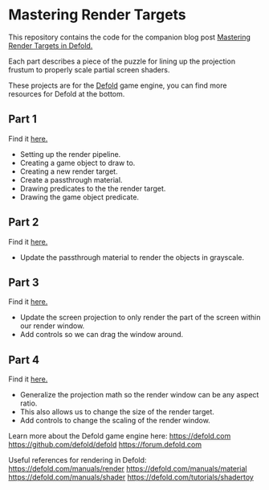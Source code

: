 # Mastering Render Targets
This repository contains the code for the companion blog post [Mastering Render Targets in Defold.](https://davabase.net/posts/mastering-render-targets-in-defold/)

Each part describes a piece of the puzzle for lining up the projection frustum to properly scale partial screen shaders.

These projects are for the [Defold](https://defold.com/) game engine, you can find more resources for Defold at the bottom.

## Part 1
Find it [here.](part_1/)
* Setting up the render pipeline.
* Creating a game object to draw to.
* Creating a new render target.
* Create a passthrough material.
* Drawing predicates to the the render target.
* Drawing the game object predicate.

## Part 2
Find it [here.](part_2/)
* Update the passthrough material to render the objects in grayscale.

## Part 3
Find it [here.](part_3/)
* Update the screen projection to only render the part of the screen within our render window.
* Add controls so we can drag the window around.

## Part 4
Find it [here.](part_4/)
* Generalize the projection math so the render window can be any aspect ratio.
* This also allows us to change the size of the render target.
* Add controls to change the scaling of the render window.

Learn more about the Defold game engine here:
https://defold.com
https://github.com/defold/defold
https://forum.defold.com

Useful references for rendering in Defold:
https://defold.com/manuals/render
https://defold.com/manuals/material
https://defold.com/manuals/shader
https://defold.com/tutorials/shadertoy